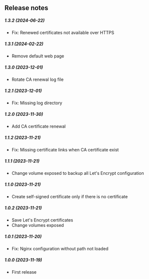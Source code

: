 Release notes
-------------
##### 1.3.2 (2024-06-22)
 * Fix: Renewed certificates not available over HTTPS

##### 1.3.1 (2024-02-22)
 * Remove default web page

##### 1.3.0 (2023-12-01)
 * Rotate CA renewal log file

##### 1.2.1 (2023-12-01)
 * Fix: Missing log directory

##### 1.2.0 (2023-11-30)
 * Add CA certificate renewal

##### 1.1.2 (2023-11-21)
 * Fix: Missing certificate links when CA certificate exist

##### 1.1.1 (2023-11-21)
 * Change volume exposed to backup all Let's Encrypt configuration

##### 1.1.0 (2023-11-21)
 * Create self-signed certificate only if there is no certificate

##### 1.0.2 (2023-11-21)
 * Save Let's Encrypt certificates
 * Change volumes exposed

##### 1.0.1 (2023-11-20)
 * Fix: Nginx configuration without path not loaded

##### 1.0.0 (2023-11-19)
 * First release
